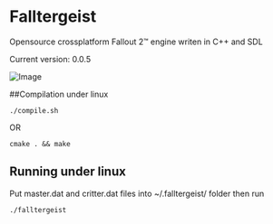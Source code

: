 Falltergeist
============

Opensource crossplatform Fallout 2™ engine writen in C++ and SDL

Current version: 0.0.5

![Image](http://alexeevdv.ru/falltergeist/falltergeist.png)

##Compilation under linux
```
./compile.sh
```
OR
```
cmake . && make
```

## Running under linux

Put master.dat and critter.dat files into ~/.falltergeist/ folder
then run 
```
./falltergeist
```
